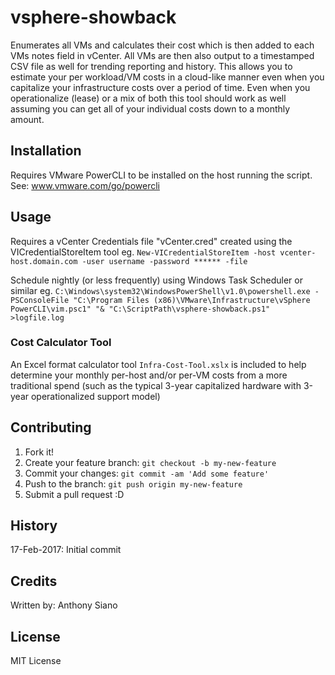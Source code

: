 # vsphere-showback

Enumerates all VMs and calculates their cost which is then added to each VMs notes field in vCenter.
All VMs are then also output to a timestamped CSV file as well for trending reporting and history.
This allows you to estimate your per workload/VM costs in a cloud-like manner even when you capitalize
your infrastructure costs over a period of time. Even when you operationalize (lease) or a mix of both
this tool should work as well assuming you can get all of your individual costs down to a monthly amount.

## Installation

Requires VMware PowerCLI to be installed on the host running the script. See: www.vmware.com/go/powercli

## Usage

Requires a vCenter Credentials file "vCenter.cred" created using the VICredentialStoreItem tool eg. `New-VICredentialStoreItem -host vcenter-host.domain.com -user username -password ****** -file`

Schedule nightly (or less frequently) using Windows Task Scheduler or similar eg. `C:\Windows\system32\WindowsPowerShell\v1.0\powershell.exe -PSConsoleFile "C:\Program Files (x86)\VMware\Infrastructure\vSphere PowerCLI\vim.psc1" "& "C:\ScriptPath\vsphere-showback.ps1" >logfile.log`

### Cost Calculator Tool
An Excel format calculator tool `Infra-Cost-Tool.xslx` is included to help determine your monthly per-host and/or per-VM costs from a more traditional spend (such as the typical 3-year capitalized hardware with 3-year operationalized support model)

## Contributing

1. Fork it!
2. Create your feature branch: `git checkout -b my-new-feature`
3. Commit your changes: `git commit -am 'Add some feature'`
4. Push to the branch: `git push origin my-new-feature`
5. Submit a pull request :D

## History

17-Feb-2017: Initial commit

## Credits

Written by: Anthony Siano

## License

MIT License
